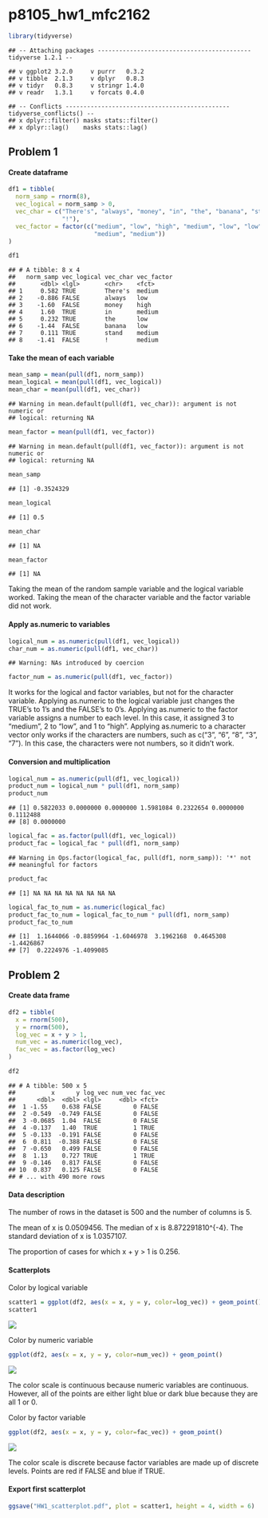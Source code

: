 p8105\_hw1\_mfc2162
================

``` r
library(tidyverse)
```

    ## -- Attaching packages ------------------------------------------- tidyverse 1.2.1 --

    ## v ggplot2 3.2.0     v purrr   0.3.2
    ## v tibble  2.1.3     v dplyr   0.8.3
    ## v tidyr   0.8.3     v stringr 1.4.0
    ## v readr   1.3.1     v forcats 0.4.0

    ## -- Conflicts ---------------------------------------------- tidyverse_conflicts() --
    ## x dplyr::filter() masks stats::filter()
    ## x dplyr::lag()    masks stats::lag()

## Problem 1

#### Create dataframe

``` r
df1 = tibble(
  norm_samp = rnorm(8),
  vec_logical = norm_samp > 0,
  vec_char = c("There's", "always", "money", "in", "the", "banana", "stand",
               "!"),
  vec_factor = factor(c("medium", "low", "high", "medium", "low", "low",
                        "medium", "medium"))
)

df1
```

    ## # A tibble: 8 x 4
    ##   norm_samp vec_logical vec_char vec_factor
    ##       <dbl> <lgl>       <chr>    <fct>     
    ## 1     0.582 TRUE        There's  medium    
    ## 2    -0.886 FALSE       always   low       
    ## 3    -1.60  FALSE       money    high      
    ## 4     1.60  TRUE        in       medium    
    ## 5     0.232 TRUE        the      low       
    ## 6    -1.44  FALSE       banana   low       
    ## 7     0.111 TRUE        stand    medium    
    ## 8    -1.41  FALSE       !        medium

#### Take the mean of each variable

``` r
mean_samp = mean(pull(df1, norm_samp))
mean_logical = mean(pull(df1, vec_logical))
mean_char = mean(pull(df1, vec_char))
```

    ## Warning in mean.default(pull(df1, vec_char)): argument is not numeric or
    ## logical: returning NA

``` r
mean_factor = mean(pull(df1, vec_factor))
```

    ## Warning in mean.default(pull(df1, vec_factor)): argument is not numeric or
    ## logical: returning NA

``` r
mean_samp
```

    ## [1] -0.3524329

``` r
mean_logical
```

    ## [1] 0.5

``` r
mean_char
```

    ## [1] NA

``` r
mean_factor
```

    ## [1] NA

Taking the mean of the random sample variable and the logical variable
worked. Taking the mean of the character variable and the factor
variable did not work.

#### Apply as.numeric to variables

``` r
logical_num = as.numeric(pull(df1, vec_logical))
char_num = as.numeric(pull(df1, vec_char))
```

    ## Warning: NAs introduced by coercion

``` r
factor_num = as.numeric(pull(df1, vec_factor))
```

It works for the logical and factor variables, but not for the character
variable. Applying as.numeric to the logical variable just changes the
TRUE’s to 1’s and the FALSE’s to 0’s. Applying as.numeric to the factor
variable assigns a number to each level. In this case, it assigned 3 to
“medium”, 2 to “low”, and 1 to “high”. Applying as.numeric to a
character vector only works if the characters are numbers, such as
c(“3”, “6”, “8”, “3”, “7”). In this case, the characters were not
numbers, so it didn’t work.

#### Conversion and multiplication

``` r
logical_num = as.numeric(pull(df1, vec_logical))
product_num = logical_num * pull(df1, norm_samp)
product_num
```

    ## [1] 0.5822033 0.0000000 0.0000000 1.5981084 0.2322654 0.0000000 0.1112488
    ## [8] 0.0000000

``` r
logical_fac = as.factor(pull(df1, vec_logical))
product_fac = logical_fac * pull(df1, norm_samp)
```

    ## Warning in Ops.factor(logical_fac, pull(df1, norm_samp)): '*' not
    ## meaningful for factors

``` r
product_fac
```

    ## [1] NA NA NA NA NA NA NA NA

``` r
logical_fac_to_num = as.numeric(logical_fac)
product_fac_to_num = logical_fac_to_num * pull(df1, norm_samp)
product_fac_to_num
```

    ## [1]  1.1644066 -0.8859964 -1.6046978  3.1962168  0.4645308 -1.4426867
    ## [7]  0.2224976 -1.4099085

## Problem 2

#### Create data frame

``` r
df2 = tibble(
  x = rnorm(500),
  y = rnorm(500),
  log_vec = x + y > 1,
  num_vec = as.numeric(log_vec),
  fac_vec = as.factor(log_vec)
)

df2
```

    ## # A tibble: 500 x 5
    ##          x      y log_vec num_vec fac_vec
    ##      <dbl>  <dbl> <lgl>     <dbl> <fct>  
    ##  1 -1.55    0.638 FALSE         0 FALSE  
    ##  2 -0.549  -0.749 FALSE         0 FALSE  
    ##  3 -0.0685  1.04  FALSE         0 FALSE  
    ##  4 -0.137   1.40  TRUE          1 TRUE   
    ##  5 -0.133  -0.191 FALSE         0 FALSE  
    ##  6  0.811  -0.388 FALSE         0 FALSE  
    ##  7 -0.650   0.499 FALSE         0 FALSE  
    ##  8  1.13    0.727 TRUE          1 TRUE   
    ##  9 -0.146   0.817 FALSE         0 FALSE  
    ## 10  0.837   0.125 FALSE         0 FALSE  
    ## # ... with 490 more rows

#### Data description

The number of rows in the dataset is 500 and the number of columns is 5.

The mean of x is 0.0509456. The median of x is 8.872291810^{-4}. The
standard deviation of x is 1.0357107.

The proportion of cases for which x + y \> 1 is 0.256.

#### Scatterplots

Color by logical variable

``` r
scatter1 = ggplot(df2, aes(x = x, y = y, color=log_vec)) + geom_point()
scatter1
```

![](p8105_hw1_mfc2162_files/figure-gfm/unnamed-chunk-7-1.png)<!-- -->

Color by numeric variable

``` r
ggplot(df2, aes(x = x, y = y, color=num_vec)) + geom_point()
```

![](p8105_hw1_mfc2162_files/figure-gfm/unnamed-chunk-8-1.png)<!-- -->

The color scale is continuous because numeric variables are continuous.
However, all of the points are either light blue or dark blue because
they are all 1 or 0.

Color by factor variable

``` r
ggplot(df2, aes(x = x, y = y, color=fac_vec)) + geom_point()
```

![](p8105_hw1_mfc2162_files/figure-gfm/unnamed-chunk-9-1.png)<!-- -->

The color scale is discrete because factor variables are made up of
discrete levels. Points are red if FALSE and blue if TRUE.

#### Export first scatterplot

``` r
ggsave("HW1_scatterplot.pdf", plot = scatter1, height = 4, width = 6)
```
